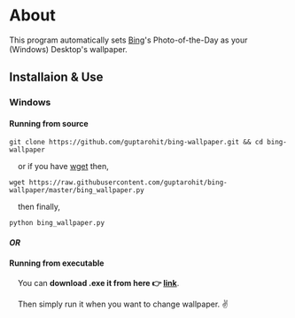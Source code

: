 # About
This program automatically sets [Bing](http://www.bing.com/)'s Photo-of-the-Day as your (Windows) Desktop's wallpaper.


## Installaion & Use

### Windows

#### Running from source

```
git clone https://github.com/guptarohit/bing-wallpaper.git && cd bing-wallpaper
```

&nbsp;&nbsp;&nbsp;&nbsp;or if you have [wget](http://gnuwin32.sourceforge.net/packages/wget.htm) then,
```
wget https://raw.githubusercontent.com/guptarohit/bing-wallpaper/master/bing_wallpaper.py
```
&nbsp;&nbsp;&nbsp;&nbsp;then finally,
```
python bing_wallpaper.py
```

#### _OR_

#### Running from executable

&nbsp;&nbsp;&nbsp;&nbsp;You can **download .exe it from here :point_right: [link](https://raw.githubusercontent.com/guptarohit/bing-wallpaper/master/bing_wallpaper.exe)**.

&nbsp;&nbsp;&nbsp;&nbsp;Then simply run it when you want to change wallpaper. :v:

